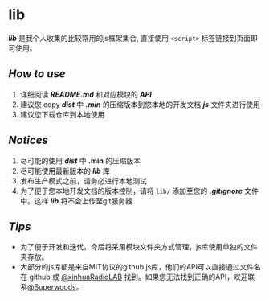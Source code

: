 # **lib**

**_lib_** 是我个人收集的比较常用的js框架集合, 直接使用 `<script>` 标签链接到页面即可使用。

## **_How to use_**

1. 详细阅读 **_README.md_** 和对应模块的 **_API_**
2. 建议您 copy **_dist_** 中 **_.min_** 的压缩版本到您本地的开发文档 **_js_** 文件夹进行使用
3. 建议您下载仓库到本地使用

## **_Notices_**

1. 尽可能的使用 **_dist_** 中 **.min** 的压缩版本
2. 尽可能使用最新版本的 **_lib_** 库
3. 发布生产模式之前，请务必进行本地测试
4. 为了便于您本地开发文档的版本控制，请将 `lib/` 添加至您的 **_.gitignore_** 文件中。这样 **_lib_** 将不会上传至git服务器

## **_Tips_**

- 为了便于开发和迭代，今后将采用模块文件夹方式管理，js库使用单独的文件夹存放。
- 大部分的js库都是来自MIT协议的github js库，他们的API可以直接通过文件名在 github 或 [@xinhuaRadioLAB](https://github.com/xinhuaRadioLAB) 找到。如果您无法找到正确的API，欢迎联系[@Superwoods](https://github.com/superwoods)。

